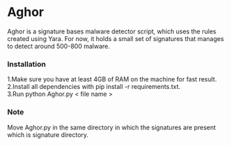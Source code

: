 # Aghor
Aghor is a signature bases malware detector script, which uses the rules created using Yara. For now, it holds a small set of signatures that manages to detect around 500-800 malware. 


### Installation
 1.Make sure you have at least 4GB of RAM on the machine for fast result.\
 2.Install all dependencies with pip install -r requirements.txt.\
 3.Run python Aghor.py < file name >


### Note 
Move Aghor.py in the same directory in which the signatures are present which is signature directory.

